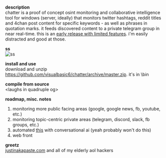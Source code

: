 **description**<br/>
chatter is a proof of concept osint monitoring and collaborative intelligence tool for windows (server, ideally) that monitors twitter hashtags, reddit titles and 4chan post content for specific keywords - as well as phrases in quotation marks. it feeds discovered content to a private telegram group in near real-time. this is an [early release with limited features](https://github.com/visualbasic6/subdomain-bruteforce). i'm easily distracted and good at those.

**ss**<br/>
![ss](https://github.com/visualbasic6/chatter/raw/master/ss.gif)

**install and use**<br/>
download and unzip https://github.com/visualbasic6/chatter/archive/master.zip. it's in \bin

**compile from source**<br/>
\<laughs in quadruple og\>

**roadmap, misc. notes**<br/>
1. monitoring more public facing areas (google, google news, fb, youtube, etc.)
2. monitoring topic-centric private areas (telegram, discord, slack, fb groups, etc.)
3. automated [this](https://pastebin.com/raw/irj4Fyd5) with conversational ai (yeah probably won't do this)
4. web front

**greetz**<br/>
[justinakapaste.com](https://justinakapaste.com) and all of my elderly aol hackers
